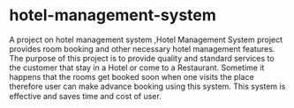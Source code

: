 # hotel-management-system
A project on hotel management system ,Hotel Management System project provides room booking and other necessary hotel management features. The purpose of this project is to provide quality and standard services to the customer that stay in a Hotel or come to a Restaurant. Sometime it happens that the rooms get booked soon when one visits the place therefore user can make advance booking using this system. This system is eﬀective and saves time and cost of user.
